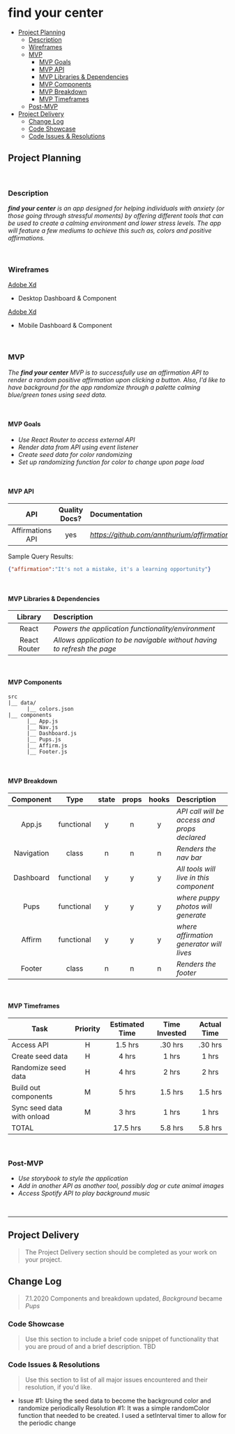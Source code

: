 # find your center

- [Project Planning](#Project-Planning)
  - [Description](#Description)
  - [Wireframes](#Wireframes)
  - [MVP](#MVP)
    - [MVP Goals](#MVP-Goals)
    - [MVP API](#MVP-API)
    - [MVP Libraries & Dependencies](#MVP-Libraries--Dependencies)
    - [MVP Components](#MVP-Components)
    - [MVP Breakdown](#MVP-Breakdown)
    - [MVP Timeframes](#MVP-Timeframes)
  - [Post-MVP](#Post-MVP)
- [Project Delivery](#Project-Delivery)
  - [Change Log](#Change-Log)
  - [Code Showcase](#Code-Showcase)
  - [Code Issues & Resolutions](#Code-Issues--Resolutions)

## Project Planning
<br>

### Description

_**find your center** is an app designed for helping individuals with anxiety (or those going through stressful moments) by offering different tools that can be used to create a calming environment and lower stress levels. The app will feature a few mediums to achieve this such as, colors and positive affirmations._

<br>

### Wireframes

[Adobe Xd](https://xd.adobe.com/view/34f092e2-98f9-4f13-9ed1-44d54fe0061b-61a3/)

- Desktop Dashboard & Component

[Adobe Xd](https://xd.adobe.com/view/a3c3d6d9-1267-42b9-932d-1e6facb8eeb4-f690/)

- Mobile Dashboard & Component


<br>

### MVP

_The **find your center** MVP is to successfully use an affirmation API to render a random positive affirmation upon clicking a button. Also, I'd like to have background for the app randomize through a palette calming blue/green tones using seed data._

<br>

#### MVP Goals

- _Use React Router to access external API_
- _Render data from API using event listener_
- _Create seed data for color randomizing_
- _Set up randomizing function for color to change upon page load_


<br>

#### MVP API


|    API     | Quality Docs? | Documentation | Sample Query                            |
| :--------: | :-----------: | :------------ | :-------------------------------------- |
| Affirmations API |      yes      | _https://github.com/annthurium/affirmations_ | _https://www.affirmations.dev/_ |

Sample Query Results:

```json
{"affirmation":"It's not a mistake, it's a learning opportunity"}

```

<br>

#### MVP Libraries & Dependencies



|   Library    | Description                                |
| :----------: | :----------------------------------------- |
|    React     | _Powers the application functionality/environment_ |
| React Router | _Allows application to be navigable without having to refresh the page_ |


<br>

#### MVP Components

```
src
|__ data/
      |__ colors.json
|__ components
      |__ App.js
      |__ Nav.js
      |__ Dashboard.js
      |__ Pups.js
      |__ Affirm.js
      |__ Footer.js
```

<br>

#### MVP Breakdown


|  Component   |    Type    | state | props | hooks | Description                                |
| :----------: | :--------: | :---: | :---: | :---: | :----------------------------------------- |
|    App.js    | functional |   y   |   n   |   y   | _API call will be access and props declared_ |
|  Navigation  |   class    |   n   |   n   |   n   | _Renders the nav bar_ |
|  Dashboard   | functional |   y   |   y   |   y   | _All tools will live in this component_ |
|  Pups  | functional |   y   |   y   |   y   | _where puppy photos will generate_ |
|    Affirm    | functional |   y   |   y   |   y   | _where affirmation generator will lives_ |
|    Footer    |   class    |   n   |   n   |   n   | _Renders the footer_ |

<br>

#### MVP Timeframes



| Task             | Priority | Estimated Time | Time Invested | Actual Time |
| ---------------- | :------: | :------------: | :-----------: | :---------: |
| Access API       |    H     |     1.5 hrs      |    .30 hrs     |    .30 hrs     |
| Create seed data |    H     |     4 hrs      |     1 hrs     |     1 hrs      |
| Randomize seed data  |    H     |     4 hrs      |      2 hrs     |     2 hrs    |
| Build out components      |    M     |     5 hrs      |     1.5 hrs     |     1.5 hrs     |
| Sync seed data with onload    |   M    |     3 hrs      |      1 hrs     |     1 hrs      |
| TOTAL            |          |     17.5 hrs      |      5.8 hrs     |      5.8 hrs     |

<br>

### Post-MVP


- _Use storybook to style the application_
- _Add in another API as another tool, possibly dog or cute animal images_
- _Access Spotify API to play background music_

<br>

***

## Project Delivery

> The Project Delivery section should be completed as your work on your project.

## Change Log
> 7.1.2020 Components and breakdown updated, _Background_ became _Pups_

### Code Showcase

> Use this section to include a brief code snippet of functionality that you are proud of and a brief description.
> TBD

### Code Issues & Resolutions

> Use this section to list of all major issues encountered and their resolution, if you'd like.
- Issue #1: Using the seed data to become the background color and randomize periodically 
  Resolution #1: It was a simple randomColor function that needed to be created. I used a setInterval timer to allow for the periodic change


